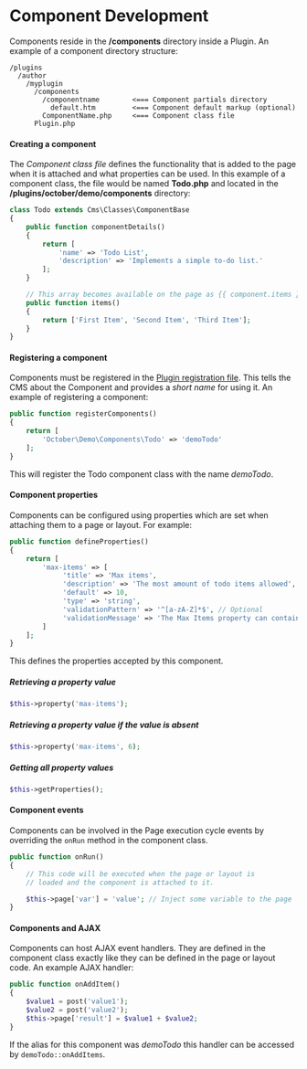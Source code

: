# Component Development

Components reside in the **/components** directory inside a Plugin. An example of a component directory structure:

```
/plugins
  /author
    /myplugin
      /components
        /componentname        <=== Component partials directory
          default.htm         <=== Component default markup (optional)
        ComponentName.php     <=== Component class file
      Plugin.php
```

#### Creating a component

The *Component class file* defines the functionality that is added to the page when it is attached and what properties can be used. In this example of a component class, the file would be named **Todo.php** and located in the **/plugins/october/demo/components** directory:

```php
class Todo extends Cms\Classes\ComponentBase
{
    public function componentDetails()
    {
        return [
            'name' => 'Todo List',
            'description' => 'Implements a simple to-do list.'
        ];
    }

    // This array becomes available on the page as {{ component.items }}
    public function items()
    {
        return ['First Item', 'Second Item', 'Third Item'];
    }
}
```

#### Registering a component

Components must be registered in the [Plugin registration file](plugins). This tells the CMS about the Component and provides a *short name* for using it. An example of registering a component:

```php
public function registerComponents()
{
    return [
        'October\Demo\Components\Todo' => 'demoTodo'
    ];
}
```

This will register the Todo component class with the name *demoTodo*.

#### Component properties

Components can be configured using properties which are set when attaching them to a page or layout. For example:

```php
public function defineProperties()
{
    return [
        'max-items' => [
             'title' => 'Max items',
             'description' => 'The most amount of todo items allowed',
             'default' => 10,
             'type' => 'string',
             'validationPattern' => '^[a-zA-Z]*$', // Optional
             'validationMessage' => 'The Max Items property can contain only Latin symbols'
        ]
    ];
}
```

This defines the properties accepted by this component.

##### Retrieving a property value

```php
$this->property('max-items');
```

##### Retrieving a property value if the value is absent

```php
$this->property('max-items', 6);
```

##### Getting all property values

```php
$this->getProperties();
```

#### Component events

Components can be involved in the Page execution cycle events by overriding the `onRun` method in the component class.

```php
public function onRun()
{
    // This code will be executed when the page or layout is
    // loaded and the component is attached to it.

    $this->page['var'] = 'value'; // Inject some variable to the page
}
```

#### Components and AJAX

Components can host AJAX event handlers. They are defined in the component class exactly like they can be defined in the page or layout code. An example AJAX handler:

```php
public function onAddItem()
{
    $value1 = post('value1');
    $value2 = post('value2');
    $this->page['result'] = $value1 + $value2;
}
```

If the alias for this component was *demoTodo* this handler can be accessed by `demoTodo::onAddItems`.
